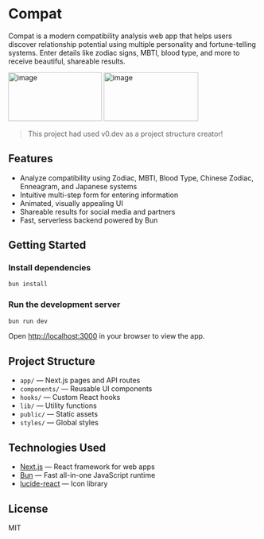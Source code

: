 
# Compat

Compat is a modern compatibility analysis web app that helps users discover relationship potential using multiple personality and fortune-telling systems. Enter details like zodiac signs, MBTI, blood type, and more to receive beautiful, shareable results.

<img width="188" height="98" alt="image" src="https://github.com/user-attachments/assets/cc3be870-8f8b-48b7-8ca0-14f070f09993" />
<img width="190" height="98" alt="image" src="https://github.com/user-attachments/assets/c300049f-5982-4787-96be-36b66a8e7bb1" />

> This project had used v0.dev as a project structure creator!

## Features

- Analyze compatibility using Zodiac, MBTI, Blood Type, Chinese Zodiac, Enneagram, and Japanese systems
- Intuitive multi-step form for entering information
- Animated, visually appealing UI
- Shareable results for social media and partners
- Fast, serverless backend powered by Bun

## Getting Started

### Install dependencies

```bash
bun install
```

### Run the development server

```bash
bun run dev
```

Open [http://localhost:3000](http://localhost:3000) in your browser to view the app.

## Project Structure

- `app/` — Next.js pages and API routes
- `components/` — Reusable UI components
- `hooks/` — Custom React hooks
- `lib/` — Utility functions
- `public/` — Static assets
- `styles/` — Global styles

## Technologies Used

- [Next.js](https://nextjs.org/) — React framework for web apps
- [Bun](https://bun.com) — Fast all-in-one JavaScript runtime
- [lucide-react](https://lucide.dev/) — Icon library

## License

MIT
